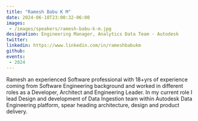 ```yaml
---
title: "Ramesh Babu K M"
date: 2024-06-10T23:00:32-06:00
images: 
 - /images/speakers/ramesh-babu-k-m.jpg
designation: Engineering Manager, Analytics Data Team - Autodesk
twitter: 
linkedin: https://www.linkedin.com/in/rameshbabukm
github: 
events:
 - 2024
---
```


Ramesh an experienced Software professional with 18+yrs of experience coming from Software Engineering background and worked in different roles as a Developer, Architect and Engineering Leader. In my current role I lead Design and development of Data Ingestion team within Autodesk Data Engineering platform, spear heading architecture, design and product delivery.​


